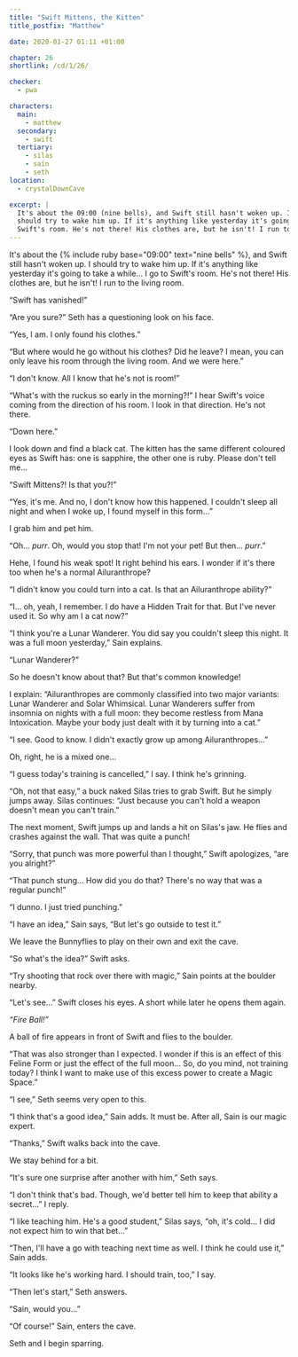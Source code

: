 ```yaml
---
title: "Swift Mittens, the Kitten"
title_postfix: "Matthew"

date: 2020-01-27 01:11 +01:00

chapter: 26
shortlink: /cd/1/26/

checker:
  - pwa

characters:
  main:
    - matthew
  secondary:
    - swift
  tertiary:
    - silas
    - sain
    - seth
location:
  - crystalDownCave

excerpt: |
  It's about the 09:00 (nine bells), and Swift still hasn't woken up. I
  should try to wake him up. If it's anything like yesterday it's going to take a while… I go to
  Swift's room. He's not there! His clothes are, but he isn't! I run to the living room.
---
```

It's about the {% include ruby base="09:00" text="nine bells" %}, and Swift still hasn't woken up.
I should try to wake him up.
If it's anything like yesterday it's going to take a while…
I go to Swift's room.
He's not there!
His clothes are, but he isn't!
I run to the living room.

“Swift has vanished!”

“Are you sure?” Seth has a questioning look on his face.

“Yes, I am. I only found his clothes.”

“But where would he go without his clothes?
Did he leave? I mean, you can only leave his room through the living room.
And we were here.”

“I don't know. All I know that he's not is room!”

“What's with the ruckus so early in the morning?!” I hear Swift's voice coming from the direction of his room.
I look in that direction.
He's not there.

“Down here.”

I look down and find a black cat.
The kitten has the same different coloured eyes as Swift has: one is sapphire, the other one is ruby.
Please don't tell me…

“Swift Mittens?! Is that you?!”

“Yes, it's me.
And no, I don't know how this happened.
I couldn't sleep all night and when I woke up, I found myself in this form…”

I grab him and pet him.

“Oh… *purr*. Oh, would you stop that! I'm not your pet! But then… *purr*.”

Hehe, I found his weak spot!
It right behind his ears.
I wonder if it's there too when he's a normal Ailuranthrope?

“I didn't know you could turn into a cat.
Is that an Ailuranthrope ability?”

“I… oh, yeah, I remember.
I do have a Hidden Trait for that.
But I've never used it.
So why am I a cat now?”

“I think you're a Lunar Wanderer.
You did say you couldn't sleep this night.
It was a full moon yesterday,” Sain explains.

“Lunar Wanderer?”

So he doesn't know about that?
But that's common knowledge!

I explain: “Ailuranthropes are commonly classified into two major variants: Lunar Wanderer and Solar Whimsical.
Lunar Wanderers suffer from insomnia on nights with a full moon: they become restless from Mana Intoxication.
Maybe your body just dealt with it by turning into a cat.”

“I see. Good to know.
I didn't exactly grow up among Ailuranthropes…”

Oh, right, he is a mixed one…

“I guess today's training is cancelled,” I say.
I think he's grinning.

“Oh, not that easy,” a buck naked Silas tries to grab Swift.
But he simply jumps away.
Silas continues: “Just because you can't hold a weapon doesn't mean you can't train.”

The next moment, Swift jumps up and lands a hit on Silas's jaw.
He flies and crashes against the wall.
That was quite a punch!

“Sorry, that punch was more powerful than I thought,” Swift apologizes, “are you alright?”

“That punch stung…
How did you do that?
There's no way that was a regular punch!”

“I dunno. I just tried punching.”

“I have an idea,” Sain says, “But let's go outside to test it.”

We leave the Bunnyflies to play on their own and exit the cave.

“So what's the idea?” Swift asks.

“Try shooting that rock over there with magic,” Sain points at the boulder nearby.

“Let's see…” Swift closes his eyes. A short while later he opens them again.

*“Fire Ball!”*

A ball of fire appears in front of Swift and flies to the boulder.

“That was also stronger than I expected.
I wonder if this is an effect of this Feline Form or just the effect of the full moon…
So, do you mind, not training today?
I think I want to make use of this excess power to create a Magic Space.”

“I see,” Seth seems very open to this.

“I think that's a good idea,” Sain adds.
It must be.
After all, Sain is our magic expert.

“Thanks,” Swift walks back into the cave.

We stay behind for a bit.

“It's sure one surprise after another with him,” Seth says.

“I don't think that's bad.
Though, we'd better tell him to keep that ability a secret…” I reply.

“I like teaching him.
He's a good student,” Silas says, “oh, it's cold…
I did not expect him to win that bet…”

“Then, I'll have a go with teaching next time as well.
I think he could use it,” Sain adds.

“It looks like he's working hard.
I should train, too,” I say.

“Then let's start,” Seth answers.

“Sain, would you…”

“Of course!” Sain, enters the cave.

Seth and I begin sparring.
